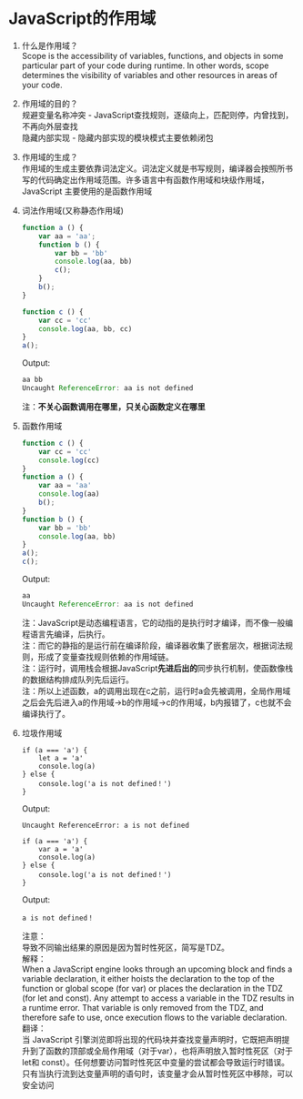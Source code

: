 # JavaScript的作用域

1. 什么是作用域？  
Scope is the accessibility of variables, functions, and objects in some particular part of your code during runtime. In other words, scope determines the visibility of variables and other resources in areas of your code.

2. 作用域的目的？  
规避变量名称冲突 - JavaScript查找规则，逐级向上，匹配则停，内曾找到，不再向外层查找  
隐藏内部实现 - 隐藏内部实现的模块模式主要依赖闭包

3. 作用域的生成？  
作用域的生成主要依靠词法定义。词法定义就是书写规则，编译器会按照所书写的代码确定出作用域范围。许多语言中有函数作用域和块级作用域，JavaScript 主要使用的是函数作用域

4. 词法作用域(又称静态作用域)  
    ```js
    function a () {
        var aa = 'aa';
        function b () {
            var bb = 'bb'
            console.log(aa, bb)
            c();
        }
        b();
    }

    function c () {
        var cc = 'cc'
        console.log(aa, bb, cc)
    }
    a();
    ```
    Output:
    ```js
    aa bb
    Uncaught ReferenceError: aa is not defined
    ```
    注：**不关心函数调用在哪里，只关心函数定义在哪里**

5. 函数作用域
    ```js
    function c () {
        var cc = 'cc'
        console.log(cc)
    }
    function a () {
        var aa = 'aa'
        console.log(aa)
        b();
    }
    function b () {
        var bb = 'bb'
        console.log(aa, bb)
    }
    a();
    c();
    ```
    Output:
    ```js
    aa
    Uncaught ReferenceError: aa is not defined
    ```
    注：JavaScript是动态编程语言，它的动指的是执行时才编译，而不像一般编程语言先编译，后执行。  
    注：而它的静指的是运行前在编译阶段，编译器收集了嵌套层次，根据词法规则，形成了变量查找规则依赖的作用域链。  
    注：运行时，调用栈会根据JavaScript**先进后出的**同步执行机制，使函数像栈的数据结构排成队列先后运行。  
    注：所以上述函数，a的调用出现在c之前，运行时a会先被调用，全局作用域之后会先后进入a的作用域->b的作用域->c的作用域，b内报错了，c也就不会编译执行了。
    
6. 垃圾作用域
    ```
    if (a === 'a') {
        let a = 'a'
        console.log(a)
    } else {
        console.log('a is not defined！')
    }
    ```
    Output:
    ```
    Uncaught ReferenceError: a is not defined
    ```
    ```
    if (a === 'a') {
        var a = 'a'
        console.log(a)
    } else {
        console.log('a is not defined！')
    }
    ```
    Output:
    ```
    a is not defined！
    ```
    注意：  
    导致不同输出结果的原因是因为暂时性死区，简写是TDZ。  
    解释：  
    When a JavaScript engine looks through an upcoming block and finds a variable declaration, it either hoists the declaration       to the top of the function or global scope (for var) or places the declaration in the TDZ (for let and const). Any attempt to     access a variable in the TDZ results in a runtime error. That variable is only removed from the TDZ, and therefore safe to       use, once execution flows to the variable declaration.
    翻译：  
    当 JavaScript 引擎浏览即将出现的代码块并查找变量声明时，它既把声明提升到了函数的顶部或全局作用域（对于var），也将声明放入暂时性死区（对于let和         const）。任何想要访问暂时性死区中变量的尝试都会导致运行时错误。只有当执行流到达变量声明的语句时，该变量才会从暂时性死区中移除，可以安全访问
